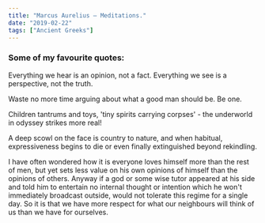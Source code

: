 ```yaml
---
title: "Marcus Aurelius – Meditations."
date: "2019-02-22"
tags: ["Ancient Greeks"]
---
```


### Some of my favourite quotes:

Everything we hear is an opinion, not a fact. Everything we see is a perspective, not the truth.

Waste no more time arguing about what a good man should be. Be one.

Children tantrums and toys, 'tiny spirits carrying corpses' - the underworld in odyssey strikes more real!

A deep scowl on the face is country to nature, and when habitual, expressiveness begins to die or even finally extinguished beyond rekindling.

I have often wondered how it is everyone loves himself more than the rest of men, but yet sets less value on his own opinions of himself than the opinions of others. Anyway if a god or some wise tutor appeared at his side and told him to entertain no internal thought or intention which he won't immediately broadcast outside, would not tolerate this regime for a single day. So it is that we have more respect for what our neighbours will think of us than we have for ourselves.
